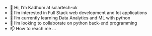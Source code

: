 - 👋 Hi, I’m Kadhum at solartech-uk
- 👀 I’m interested in Full Stack web development and Iot applications 
- 🌱 I’m currently learning Data Analytics and ML with python 
- 💞️ I’m looking to collaborate on python back-end programming 
- 📫 How to reach me ...

<!---
solartechuk/solartechuk is a ✨ special ✨ repository because its `README.md` (this file) appears on your GitHub profile.
You can click the Preview link to take a look at your changes.
--->
